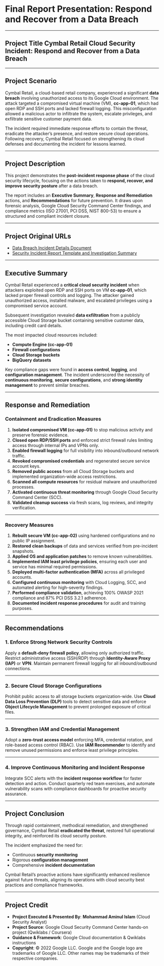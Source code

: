 
# **Final Report Presentation: Respond and Recover from a Data Breach**

---

## **Project Title** **Cymbal Retail Cloud Security Incident: Respond and Recover from a Data Breach**

---

## **Project Scenario**

Cymbal Retail, a cloud-based retail company, experienced a significant **data breach** involving unauthorized access to its Google Cloud environment. The attack targeted a compromised virtual machine (VM), **cc-app-01**, which had open RDP and SSH ports and lacked firewall logging. This misconfiguration allowed a malicious actor to infiltrate the system, escalate privileges, and exfiltrate sensitive customer payment data.

The incident required immediate response efforts to contain the threat, eradicate the attacker’s presence, and restore secure cloud operations. Following recovery, Cymbal Retail focused on strengthening its cloud defenses and documenting the incident for lessons learned.

---

## **Project Description**

This project demonstrates the **post-incident response phase** of the cloud security lifecycle, focusing on the actions taken to **respond, recover, and improve security posture** after a data breach.

The report includes an **Executive Summary**, **Response and Remediation** actions, and **Recommendations** for future prevention.
It draws upon forensic analysis, Google Cloud Security Command Center findings, and compliance metrics (ISO 27001, PCI DSS, NIST 800-53) to ensure a structured and compliant incident closure.

---

## **Project Original URLs**

* [Data Breach Incident Details Document](https://docs.google.com/document/d/1Ua45FlrnhGglpvTYmskRZ9Exvu8JxEL56QeGgv4Gvdk/edit?usp=drive_link)
* [Security Incident Report Template and Investigation Summary](https://docs.google.com/document/d/1z2ubvD9o2BoNDdvl2i4oa0HDGzsiawtI1GBuAYPWuW8/edit?usp=drive_link)

---

## **Executive Summary**

Cymbal Retail experienced a **critical cloud security incident** when attackers exploited open RDP and SSH ports on VM **cc-app-01**, which lacked proper firewall controls and logging. The attacker gained unauthorized access, installed malware, and escalated privileges using a compromised service account.

Subsequent investigation revealed **data exfiltration** from a publicly accessible Cloud Storage bucket containing sensitive customer data, including credit card details.

The most impacted cloud resources included:

* **Compute Engine (cc-app-01)**
* **Firewall configurations**
* **Cloud Storage buckets**
* **BigQuery datasets**

Key compliance gaps were found in **access control**, **logging**, and **configuration management**. The incident underscored the necessity of **continuous monitoring**, **secure configurations**, and **strong identity management** to prevent similar breaches.

---

## **Response and Remediation**

### **Containment and Eradication Measures**

1. **Isolated compromised VM (cc-app-01)** to stop malicious activity and preserve forensic evidence.
2. **Closed open RDP/SSH ports** and enforced strict firewall rules limiting access through internal IPs and VPNs only.
3. **Enabled firewall logging** for full visibility into inbound/outbound network traffic.
4. **Revoked compromised credentials** and regenerated secure service account keys.
5. **Removed public access** from all Cloud Storage buckets and implemented organization-wide access restrictions.
6. **Scanned all compute resources** for residual malware and unauthorized processes.
7. **Activated continuous threat monitoring** through Google Cloud Security Command Center (SCC).
8. **Validated cleanup success** via fresh scans, log reviews, and integrity verification.

---

### **Recovery Measures**

1. **Rebuilt secure VM (cc-app-02)** using hardened configurations and no public IP assignment.
2. **Restored clean backups** of data and services verified from pre-incident snapshots.
3. **Applied OS and application patches** to remove known vulnerabilities.
4. **Implemented IAM least privilege policies**, ensuring each user and service has minimal required permissions.
5. **Deployed multi-factor authentication (MFA)** across all privileged accounts.
6. **Configured continuous monitoring** with Cloud Logging, SCC, and automated alerting for high-severity findings.
7. **Performed compliance validation**, achieving 100% OWASP 2021 compliance and 87% PCI DSS 3.2.1 adherence.
8. **Documented incident response procedures** for audit and training purposes.

---

## **Recommendations**

### **1. Enforce Strong Network Security Controls**

Apply a **default-deny firewall policy**, allowing only authorized traffic. Restrict administrative access (SSH/RDP) through **Identity-Aware Proxy (IAP)** or **VPN**. Maintain permanent firewall logging for all inbound/outbound connections.

---

### **2. Secure Cloud Storage Configurations**

Prohibit public access to all storage buckets organization-wide. Use **Cloud Data Loss Prevention (DLP)** tools to detect sensitive data and enforce **Object Lifecycle Management** to prevent prolonged exposure of critical files.

---

### **3. Strengthen IAM and Credential Management**

Adopt a **zero-trust access model** enforcing MFA, credential rotation, and role-based access control (RBAC). Use **IAM Recommender** to identify and remove unused permissions and enforce least privilege principles.

---

### **4. Improve Continuous Monitoring and Incident Response**

Integrate SCC alerts with the **incident response workflow** for faster detection and action. Conduct quarterly red team exercises, and automate vulnerability scans with compliance dashboards for proactive security assurance.

---

## **Project Conclusion**

Through rapid containment, methodical remediation, and strengthened governance, Cymbal Retail **eradicated the threat**, restored full operational integrity, and reinforced its cloud security posture.

The incident emphasized the need for:

* Continuous **security monitoring**
* Rigorous **configuration management**
* Comprehensive **incident documentation**

Cymbal Retail’s proactive actions have significantly enhanced resilience against future threats, aligning its operations with cloud security best practices and compliance frameworks.

---

## **Project Credit**

- **Project Executed & Presented By**: **Mohammad Aminul Islam** (Cloud Security Analyst)  
- **Project Source**: Google Cloud Security Command Center hands-on project (Qwiklabs / Coursera)  
- **Guidance & Framework**: Google Cloud documentation & Qwiklabs instructions  
- **Copyright**: © 2022 Google LLC. Google and the Google logo are trademarks of Google LLC. Other names may be trademarks of their respective companies. 
